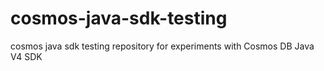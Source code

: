 # cosmos-java-sdk-testing

cosmos java sdk testing repository for experiments with Cosmos DB Java V4 SDK
